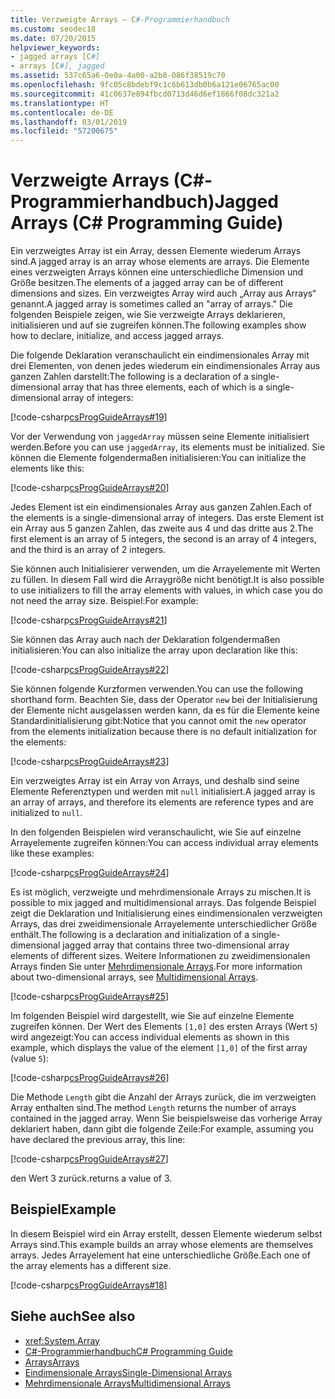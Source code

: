 ```yaml
---
title: Verzweigte Arrays – C#-Programmierhandbuch
ms.custom: seodec18
ms.date: 07/20/2015
helpviewer_keywords:
- jagged arrays [C#]
- arrays [C#], jagged
ms.assetid: 537c65a6-0e0a-4a00-a2b8-086f38519c70
ms.openlocfilehash: 9fc05c8bdebf9c1c6b613db0b6a121e06765ac00
ms.sourcegitcommit: 41c0637e894fbcd0713d46d6ef1866f08dc321a2
ms.translationtype: HT
ms.contentlocale: de-DE
ms.lasthandoff: 03/01/2019
ms.locfileid: "57200675"
---
```

# <a name="jagged-arrays-c-programming-guide"></a><span data-ttu-id="e0fdc-102">Verzweigte Arrays (C#-Programmierhandbuch)</span><span class="sxs-lookup"><span data-stu-id="e0fdc-102">Jagged Arrays (C# Programming Guide)</span></span>

<span data-ttu-id="e0fdc-103">Ein verzweigtes Array ist ein Array, dessen Elemente wiederum Arrays sind.</span><span class="sxs-lookup"><span data-stu-id="e0fdc-103">A jagged array is an array whose elements are arrays.</span></span> <span data-ttu-id="e0fdc-104">Die Elemente eines verzweigten Arrays können eine unterschiedliche Dimension und Größe besitzen.</span><span class="sxs-lookup"><span data-stu-id="e0fdc-104">The elements of a jagged array can be of different dimensions and sizes.</span></span> <span data-ttu-id="e0fdc-105">Ein verzweigtes Array wird auch „Array aus Arrays“ genannt.</span><span class="sxs-lookup"><span data-stu-id="e0fdc-105">A jagged array is sometimes called an "array of arrays."</span></span> <span data-ttu-id="e0fdc-106">Die folgenden Beispiele zeigen, wie Sie verzweigte Arrays deklarieren, initialisieren und auf sie zugreifen können.</span><span class="sxs-lookup"><span data-stu-id="e0fdc-106">The following examples show how to declare, initialize, and access jagged arrays.</span></span>  
  
 <span data-ttu-id="e0fdc-107">Die folgende Deklaration veranschaulicht ein eindimensionales Array mit drei Elementen, von denen jedes wiederum ein eindimensionales Array aus ganzen Zahlen darstellt:</span><span class="sxs-lookup"><span data-stu-id="e0fdc-107">The following is a declaration of a single-dimensional array that has three elements, each of which is a single-dimensional array of integers:</span></span>  
  
 [!code-csharp[csProgGuideArrays#19](~/samples/snippets/csharp/VS_Snippets_VBCSharp/csProgGuideArrays/CS/Arrays.cs#19)]  
  
 <span data-ttu-id="e0fdc-108">Vor der Verwendung von `jaggedArray` müssen seine Elemente initialisiert werden.</span><span class="sxs-lookup"><span data-stu-id="e0fdc-108">Before you can use `jaggedArray`, its elements must be initialized.</span></span> <span data-ttu-id="e0fdc-109">Sie können die Elemente folgendermaßen initialisieren:</span><span class="sxs-lookup"><span data-stu-id="e0fdc-109">You can initialize the elements like this:</span></span>  
  
 [!code-csharp[csProgGuideArrays#20](~/samples/snippets/csharp/VS_Snippets_VBCSharp/csProgGuideArrays/CS/Arrays.cs#20)]  
  
 <span data-ttu-id="e0fdc-110">Jedes Element ist ein eindimensionales Array aus ganzen Zahlen.</span><span class="sxs-lookup"><span data-stu-id="e0fdc-110">Each of the elements is a single-dimensional array of integers.</span></span> <span data-ttu-id="e0fdc-111">Das erste Element ist ein Array aus 5 ganzen Zahlen, das zweite aus 4 und das dritte aus 2.</span><span class="sxs-lookup"><span data-stu-id="e0fdc-111">The first element is an array of 5 integers, the second is an array of 4 integers, and the third is an array of 2 integers.</span></span>  
  
 <span data-ttu-id="e0fdc-112">Sie können auch Initialisierer verwenden, um die Arrayelemente mit Werten zu füllen. In diesem Fall wird die Arraygröße nicht benötigt.</span><span class="sxs-lookup"><span data-stu-id="e0fdc-112">It is also possible to use initializers to fill the array elements with values, in which case you do not need the array size.</span></span> <span data-ttu-id="e0fdc-113">Beispiel:</span><span class="sxs-lookup"><span data-stu-id="e0fdc-113">For example:</span></span>  
  
 [!code-csharp[csProgGuideArrays#21](~/samples/snippets/csharp/VS_Snippets_VBCSharp/csProgGuideArrays/CS/Arrays.cs#21)]  
  
 <span data-ttu-id="e0fdc-114">Sie können das Array auch nach der Deklaration folgendermaßen initialisieren:</span><span class="sxs-lookup"><span data-stu-id="e0fdc-114">You can also initialize the array upon declaration like this:</span></span>  
  
 [!code-csharp[csProgGuideArrays#22](~/samples/snippets/csharp/VS_Snippets_VBCSharp/csProgGuideArrays/CS/Arrays.cs#22)]  
  
 <span data-ttu-id="e0fdc-115">Sie können folgende Kurzformen verwenden.</span><span class="sxs-lookup"><span data-stu-id="e0fdc-115">You can use the following shorthand form.</span></span> <span data-ttu-id="e0fdc-116">Beachten Sie, dass der Operator `new` bei der Initialisierung der Elemente nicht ausgelassen werden kann, da es für die Elemente keine Standardinitialisierung gibt:</span><span class="sxs-lookup"><span data-stu-id="e0fdc-116">Notice that you cannot omit the `new` operator from the elements initialization because there is no default initialization for the elements:</span></span>  
  
 [!code-csharp[csProgGuideArrays#23](~/samples/snippets/csharp/VS_Snippets_VBCSharp/csProgGuideArrays/CS/Arrays.cs#23)]  
  
 <span data-ttu-id="e0fdc-117">Ein verzweigtes Array ist ein Array von Arrays, und deshalb sind seine Elemente Referenztypen und werden mit `null` initialisiert.</span><span class="sxs-lookup"><span data-stu-id="e0fdc-117">A jagged array is an array of arrays, and therefore its elements are reference types and are initialized to `null`.</span></span>  
  
 <span data-ttu-id="e0fdc-118">In den folgenden Beispielen wird veranschaulicht, wie Sie auf einzelne Arrayelemente zugreifen können:</span><span class="sxs-lookup"><span data-stu-id="e0fdc-118">You can access individual array elements like these examples:</span></span>  
  
 [!code-csharp[csProgGuideArrays#24](~/samples/snippets/csharp/VS_Snippets_VBCSharp/csProgGuideArrays/CS/Arrays.cs#24)]  
  
 <span data-ttu-id="e0fdc-119">Es ist möglich, verzweigte und mehrdimensionale Arrays zu mischen.</span><span class="sxs-lookup"><span data-stu-id="e0fdc-119">It is possible to mix jagged and multidimensional arrays.</span></span> <span data-ttu-id="e0fdc-120">Das folgende Beispiel zeigt die Deklaration und Initialisierung eines eindimensionalen verzweigten Arrays, das drei zweidimensionale Arrayelemente unterschiedlicher Größe enthält.</span><span class="sxs-lookup"><span data-stu-id="e0fdc-120">The following is a declaration and initialization of a single-dimensional jagged array that contains three two-dimensional array elements of different sizes.</span></span> <span data-ttu-id="e0fdc-121">Weitere Informationen zu zweidimensionalen Arrays finden Sie unter [Mehrdimensionale Arrays](../../../csharp/programming-guide/arrays/multidimensional-arrays.md).</span><span class="sxs-lookup"><span data-stu-id="e0fdc-121">For more information about two-dimensional arrays, see [Multidimensional Arrays](../../../csharp/programming-guide/arrays/multidimensional-arrays.md).</span></span>  
  
 [!code-csharp[csProgGuideArrays#25](~/samples/snippets/csharp/VS_Snippets_VBCSharp/csProgGuideArrays/CS/Arrays.cs#25)]  
  
 <span data-ttu-id="e0fdc-122">Im folgenden Beispiel wird dargestellt, wie Sie auf einzelne Elemente zugreifen können. Der Wert des Elements `[1,0]` des ersten Arrays (Wert `5`) wird angezeigt:</span><span class="sxs-lookup"><span data-stu-id="e0fdc-122">You can access individual elements as shown in this example, which displays the value of the element `[1,0]` of the first array (value `5`):</span></span>  
  
 [!code-csharp[csProgGuideArrays#26](~/samples/snippets/csharp/VS_Snippets_VBCSharp/csProgGuideArrays/CS/Arrays.cs#26)]  
  
 <span data-ttu-id="e0fdc-123">Die Methode `Length` gibt die Anzahl der Arrays zurück, die im verzweigten Array enthalten sind.</span><span class="sxs-lookup"><span data-stu-id="e0fdc-123">The method `Length` returns the number of arrays contained in the jagged array.</span></span> <span data-ttu-id="e0fdc-124">Wenn Sie beispielsweise das vorherige Array deklariert haben, dann gibt die folgende Zeile:</span><span class="sxs-lookup"><span data-stu-id="e0fdc-124">For example, assuming you have declared the previous array, this line:</span></span>  
  
 [!code-csharp[csProgGuideArrays#27](~/samples/snippets/csharp/VS_Snippets_VBCSharp/csProgGuideArrays/CS/Arrays.cs#27)]  
  
 <span data-ttu-id="e0fdc-125">den Wert 3 zurück.</span><span class="sxs-lookup"><span data-stu-id="e0fdc-125">returns a value of 3.</span></span>  
  
## <a name="example"></a><span data-ttu-id="e0fdc-126">Beispiel</span><span class="sxs-lookup"><span data-stu-id="e0fdc-126">Example</span></span>

 <span data-ttu-id="e0fdc-127">In diesem Beispiel wird ein Array erstellt, dessen Elemente wiederum selbst Arrays sind.</span><span class="sxs-lookup"><span data-stu-id="e0fdc-127">This example builds an array whose elements are themselves arrays.</span></span> <span data-ttu-id="e0fdc-128">Jedes Arrayelement hat eine unterschiedliche Größe.</span><span class="sxs-lookup"><span data-stu-id="e0fdc-128">Each one of the array elements has a different size.</span></span>  
  
 [!code-csharp[csProgGuideArrays#18](~/samples/snippets/csharp/VS_Snippets_VBCSharp/csProgGuideArrays/CS/Arrays.cs#18)]  
  
## <a name="see-also"></a><span data-ttu-id="e0fdc-129">Siehe auch</span><span class="sxs-lookup"><span data-stu-id="e0fdc-129">See also</span></span>

- <xref:System.Array>
- [<span data-ttu-id="e0fdc-130">C#-Programmierhandbuch</span><span class="sxs-lookup"><span data-stu-id="e0fdc-130">C# Programming Guide</span></span>](../../../csharp/programming-guide/index.md)
- [<span data-ttu-id="e0fdc-131">Arrays</span><span class="sxs-lookup"><span data-stu-id="e0fdc-131">Arrays</span></span>](../../../csharp/programming-guide/arrays/index.md)
- [<span data-ttu-id="e0fdc-132">Eindimensionale Arrays</span><span class="sxs-lookup"><span data-stu-id="e0fdc-132">Single-Dimensional Arrays</span></span>](../../../csharp/programming-guide/arrays/single-dimensional-arrays.md)
- [<span data-ttu-id="e0fdc-133">Mehrdimensionale Arrays</span><span class="sxs-lookup"><span data-stu-id="e0fdc-133">Multidimensional Arrays</span></span>](../../../csharp/programming-guide/arrays/multidimensional-arrays.md)
